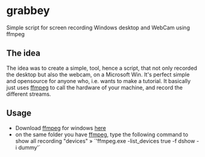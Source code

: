 # grabbey
Simple script for screen recording Windows desktop and WebCam using ffmpeg

## The idea
The idea was to create a simple, tool, hence a script, that not only recorded the desktop but also the webcam, on a Microsoft Win. It's perfect simple and opensource for anyone who, i.e. wants to make a tutorial. It basically just uses [ffmpeg](https://ffmpeg.org/) to call the hardware of your machine, and record the different streams.

## Usage
- Download [ffmpeg](https://ffmpeg.org/) for windows [here](https://www.gyan.dev/ffmpeg/builds/ffmpeg-git-full.7z)
- on the same folder you have [ffmpeg](https://ffmpeg.org/), type the following command to show all recording "devices" » ´'ffmpeg.exe -list_devices true -f dshow -i dummy'´